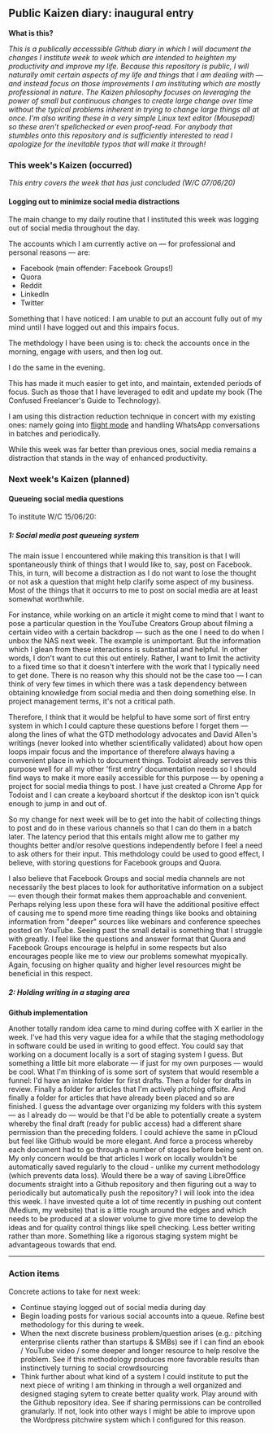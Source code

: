 ## Public Kaizen diary: inaugural entry

**What is this?**

*This is a publically accesssible Github diary in which I will document the changes I institute week to week which are intended to heighten my productivity and improve my life. Because this repository is public, I will naturally omit certain aspects of my life and things that I am dealing with — and instead focus on those improvements I am instituting which are mostly professional in nature. The Kaizen philosophy focuses on leveraging the power of small but continuous changes to create large change over time without the typical problems inherent in trying to change large things all at once. I'm also writing these in a very simple Linux text editor (Mousepad) so these aren't spellchecked or even proof-read. For anybody that stumbles onto this repository and is sufficiently interested to read I apologize for the inevitable typos that will make it through!*

### This week's Kaizen (occurred)

*This entry covers the week that has just concluded (W/C 07/06/20)*

#### Logging out to minimize social media distractions

The main change to my daily routine that I instituted this week was logging out of social media throughout the day.

The accounts which I am currently active on — for professional and personal reasons — are:

- Facebook (main offender: Facebook Groups!)
- Quora
- Reddit
- LinkedIn
- Twitter

Something that I have noticed: I am unable to put an account fully out of my mind until I have logged out and this impairs focus.

The methdology I have been using is to: check the accounts once in the morning, engage with users, and then log out.

I do the same in the evening.

This has made it much easier to get into, and maintain, extended periods of focus. Such as those that I have leveraged to edit and update my book (The Confused Freelancer's Guide to Technology).

I am using this distraction reduction technique in concert with my existing ones: namely going into [flight mode](https://www.danielrosehill.co.il/myblog/why-flight-mode-has-been-my-best-productivity-enhancing-intervention-to-date/) and handling WhatsApp conversations in batches and periodically. 

While this week was far better than previous ones, social media remains a distraction that stands in the way of enhanced productivity. 


### Next week's Kaizen (planned)

#### Queueing social media questions

To institute W/C 15/06/20:

##### 1: Social media post queueing system

The main issue I encountered while making this transition is that I will spontaneously think of things that I would like to, say, post on Facebook. This, in turn, will become a distraction as I do not want to lose the thought or not ask a question that might help clarify some aspect of my business. Most of the things that it occurrs to me to post on social media are at least somewhat worthwhile.

For instance, while working on an article it might come to mind that I want to pose a particular question in the YouTube Creators Group about filming a certain video with a certain backdrop — such as the one I need to do when I unbox the NAS next week. The example is unimportant. But the information which I glean from these interactions is substantial and helpful. In other words, I don't want to cut this out entirely. Rather, I want to limit the activity to a fixed time so that it doesn't interfere with the work that I typically need to get done. There is no reason why this should not be the case too — I can think of very few times in which there was a task dependency between obtaining knowledge from social media and then doing something else. In project management terms, it's not a critical path.

Therefore, I think that it would be helpful to have some sort of first entry system in which I could capture these questions before I forget them — along the lines of what the GTD methodology advocates and David Allen's writings (never looked into whether scientifically validated) about how open loops impair focus and the importance of therefore always having a convenient place in which to document things. Todoist already serves this purpose well for all my other 'first entry' documentation needs so I should find ways to make it more easily accessible for this purpose — by opening a project for social media things to post. I have just created a Chrome App for Todoist and I can create a keyboard shortcut if the desktop icon isn't quick enough to jump in and out of.

So my change for next week will be to get into the habit of collecting things to post and do in these various channels so that I can do them in a batch later. The latency period that this entails might allow me to gather my thoughts better and/or resolve questions independently before I feel a need to ask others for their input. This methdology could be used to good effect, I believe, with storing questions for Facebook groups and Quora.

I also believe that Facebook Groups and social media channels are not necessarily the best places to look for authoritative information on a subject — even though their format makes them approachable and convenient. Perhaps relying less upon these fora will have the additional positive effect of causing me to spend more time reading things like books and obtaining information from "deeper" sources like webinars and conference speeches posted on YouTube. Seeing past the small detail is something that I struggle with greatly. I feel like the questions and answer format that Quora and Facebook Groups encourage is helpful in some respects but also encourages people like me to view our problems somewhat myopically. Again, focusing on higher quality and higher level resources might be beneficial in this respect. 


##### 2: Holding writing in a staging area


**Github implementation**

Another totally random idea came to mind during coffee with X earlier in the week. I've had this very vague idea for a while that the staging methodology in software could be used in writing to good effect. You could say that working on a document locally is a sort of staging system I guess. But something a little bit more elaborate — if just for my own purposes — would be cool. What I'm thinking of is some sort of system that would resemble a funnel: I'd have an intake folder for first drafts. Then a folder for drafts in review. Finally a folder for articles that I'm actively pitching offsite. And finally a folder for articles that have already been placed and so are finished. I guess the advantage over organizing my folders with this system — as I already do — would be that I'd be able to potentially create a system whereby the final draft (ready for public access) had a different share permission than the preceding folders. I could achieve the same in pCloud but feel like Github would be more elegant. And force a process whereby each document had to go through a number of stages before being sent on. My only concern would be that articles I work on locally wouldn't be automatically saved regularly to the cloud - unlike my current methodology (which prevents data loss). Would there be a way of saving LibreOffice documents straight into a Github repository and then figuring out a way to periodically but automatically push the repository? I will look into the idea this week. I have invested quite a lot of time recently in pushing out content (Medium, my website) that is a little rough around the edges and which needs to be produced at a slower volume to give more time to develop the ideas and for quality control things like spell checking. Less better writing rather than more. Something like a rigorous staging system might be advantageous towards that end. 

<hr>


### Action items

Concrete actions to take for next week:

- Continue staying logged out of social media during day
- Begin loading posts for various social accounts into a queue. Refine best methodology for this during te week.
- When the next discrete business problem/question arises (e.g.: pitching enterprise clients rather than startups & SMBs) see if I can find an ebook / YouTube video / some deeper and longer resource to help resolve the problem. See if this methodology produces more favorable results than instinctively turning to social crowdsourcing
- Think further about what kind of a system I could institute to put the next piece of writing I am thinking in through a well organized and designed staging sytem to create better quality work. Play around with the Github repository idea. See if sharing permissions can be controlled granularly. If not, look into other ways I might be able to improve upon the Wordpress pitchwire system which I configured for this reason.






